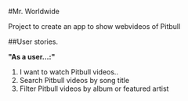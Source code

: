 #Mr. Worldwide

Project to create an app to show webvideos of Pitbull


##User stories.

**"As a user...:"**

1. I want to watch Pitbull videos..
2. Search Pitbull videos by song title
3. Filter Pitbull videos by album or featured artist
